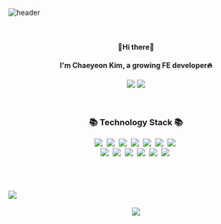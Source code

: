 
![header](https://capsule-render.vercel.app/api?type=rounded&color=black&height=300&section=header&text=YeonoeY&fontSize=120&desc=ChaeyeonKim%20Github&descSize=30&descAlign=62&descAlignY=70&animation=twinkling&fontColor=e1e1e6)

<br>

<h4 align="center">👋Hi there👋</h4>
<h4 align="center">I'm Chaeyeon Kim, a growing FE developer🔥</h4>
<p align="center">
  <a href="https://velog.io/@yeonoey" target="_blank"><img src="https://img.shields.io/badge/Blog-DD0B78?style=flat-square&logo=GitHub%20Sponsors&logoColor=white"/></a>
  <a href="mailto:yeonoey0914@gmail.com" target="_blank"><img src="https://img.shields.io/badge/yeonoey0914@gmail.com-EA4335?style=flat-square&logo=Gmail&logoColor=white"/></a>
</p>

<br>
<h3 align="center">📚 Technology Stack 📚 </h3>
<p align="center">
  <img src="https://img.shields.io/badge/Javascript-ffb13b?style=flat-square&logo=javascript&logoColor=white"/>&nbsp
  <img src="https://img.shields.io/badge/C-A8B9CC?style=flat-square&logo=C&logoColor=white"/>&nbsp 
  <img src="https://img.shields.io/badge/C++-00599C?style=flat-square&logo=C%2B%2B&logoColor=white"/>&nbsp  
  <img src="https://img.shields.io/badge/Java-007396?style=flat-square&logo=Java&logoColor=white"/>&nbsp 
  <img src="https://img.shields.io/badge/Python-3766AB?style=flat-square&logo=Python&logoColor=white"/>&nbsp 
  <img src="https://img.shields.io/badge/html5-e34f26?style=flat-square&logo=html5&logoColor=white"/>&nbsp 
  <img src="https://img.shields.io/badge/css-1572B6?style=flat-square&logo=css3&logoColor=white"/>&nbsp 
  <br>
  <img src="https://img.shields.io/badge/React-61dafb?style=flat-square&logo=React&logoColor=white"/>&nbsp 
  <img src="https://img.shields.io/badge/ReactNative-61dafb?style=flat-square&logo=React&logoColor=white"/>&nbsp 
  <img src="https://img.shields.io/badge/Redux-764ABC?style=flat-square&logo=Redux&logoColor=white"/>&nbsp 
  <img src="https://img.shields.io/badge/Vue-4fc08d?style=flat-square&logo=vue.js&logoColor=white"/>&nbsp 
  <img src="https://img.shields.io/badge/Vuetify-1867c0?style=flat-square&logo=Vuetify&logoColor=white"/>&nbsp 
  <img src="https://img.shields.io/badge/jquery-0769ad?style=flat-square&logo=jquery&logoColor=white"/>&nbsp 

</p>
</h3>

<br>
<br>
<br>

<div align="center" style="display:table-cell; vertical-align:middle;">
  <img src="https://github-readme-stats.vercel.app/api?username=yeon0914&show_icons=true&theme=omni" />
<!--   <img src="https://github-readme-stats.vercel.app/api/top-langs/?username=yeon0914&show_icons=true&theme=omni" /> -->
</div>

<br>

<div align="center">
  <img src="https://hits.seeyoufarm.com/api/count/incr/badge.svg?url=https%3A%2F%2Fgithub.com%2Fyeon0914&count_bg=%23E970B6&title_bg=%23000000&icon=&icon_color=%23C43B3B&title=hits&edge_flat=false"/>
</div>
